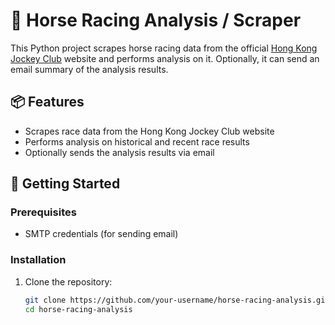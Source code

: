 # 🐎 Horse Racing Analysis / Scraper

This Python project scrapes horse racing data from the official [Hong Kong Jockey Club](https://racing.hkjc.com) website and performs analysis on it. Optionally, it can send an email summary of the analysis results.

## 📦 Features

- Scrapes race data from the Hong Kong Jockey Club website
- Performs analysis on historical and recent race results
- Optionally sends the analysis results via email

## 🚀 Getting Started

### Prerequisites

- SMTP credentials (for sending email)

### Installation

1. Clone the repository:

   ```bash
   git clone https://github.com/your-username/horse-racing-analysis.git
   cd horse-racing-analysis

